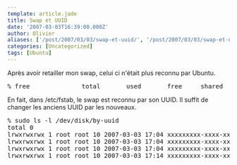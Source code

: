 ```yaml
---
template: article.jade
title: Swap et UUID
date: '2007-03-03T16:39:00.000Z'
author: Olivier
aliases: ['/post/2007/03/03/swap-et-uuid/', '/post/2007/03/03/swap-et-uuid/']
categories: [Uncategorized]
tags: [Ubuntu]
---
```


<p>Après avoir retailler mon swap, celui ci n'était plus reconnu par Ubuntu.</p> 
<pre class="prettyprint lang-bsh">
% free              total       used       free     shared    buffers     cached Mem:        515880     503032      12848          0      82072     154704 -/+ buffers/cache:     266256     249624 Swap:            0          0          0 
</pre> <p>En fait, dans /etc/fstab, le swap est reconnu par son UUID. Il suffit de changer les anciens UUID par les nouveaux.</p> 
<pre class="prettyprint lang-bsh">
% sudo ls -l /dev/disk/by-uuid
total 0
lrwxrwxrwx 1 root root 10 2007-03-03 17:04 xxxxxxxxx-xxxx-xxxx-xxxx-xxxxxxxxxxxx -> ../../hdb1
lrwxrwxrwx 1 root root 10 2007-03-03 17:04 xxxxxxxxx-xxxx-xxxx-xxxx-xxxxxxxxxxxx -> ../../hdc1
lrwxrwxrwx 1 root root 10 2007-03-03 17:04 xxxxxxxxx-xxxx-xxxx-xxxx-xxxxxxxxxxxx -> ../../hda1
lrwxrwxrwx 1 root root 10 2007-03-03 17:14 xxxxxxxxx-xxxx-xxxx-xxxx-xxxxxxxxxxxx -> ..
</pre>
